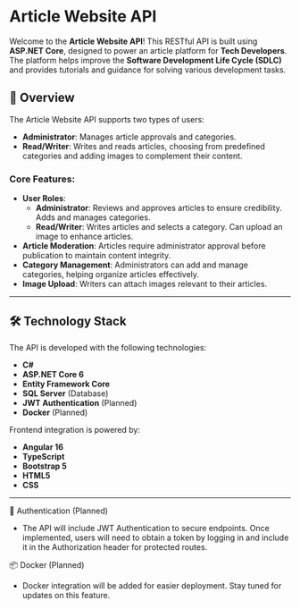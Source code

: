 # Article Website API

Welcome to the **Article Website API**! This RESTful API is built using **ASP.NET Core**, designed to power an article platform for **Tech Developers**. The platform helps improve the **Software Development Life Cycle (SDLC)** and provides tutorials and guidance for solving various development tasks.

## 📖 Overview

The Article Website API supports two types of users:  
- **Administrator**: Manages article approvals and categories.  
- **Read/Writer**: Writes and reads articles, choosing from predefined categories and adding images to complement their content.  

### Core Features:
- **User Roles**:  
  - **Administrator**: Reviews and approves articles to ensure credibility. Adds and manages categories.  
  - **Read/Writer**: Writes articles and selects a category. Can upload an image to enhance articles.  
- **Article Moderation**: Articles require administrator approval before publication to maintain content integrity.  
- **Category Management**: Administrators can add and manage categories, helping organize articles effectively.  
- **Image Upload**: Writers can attach images relevant to their articles.

---

## 🛠️ Technology Stack

The API is developed with the following technologies:
- **C#**
- **ASP.NET Core 6**
- **Entity Framework Core**
- **SQL Server** (Database)
- **JWT Authentication** (Planned)
- **Docker** (Planned)

Frontend integration is powered by:
- **Angular 16**
- **TypeScript**
- **Bootstrap 5**
- **HTML5**
- **CSS**

---


🔑 Authentication (Planned)
 - The API will include JWT Authentication to secure endpoints. Once implemented, users will need to obtain a token by logging in and include it in the Authorization header for protected routes.

📦 Docker (Planned)
- Docker integration will be added for easier deployment. Stay tuned for updates on this feature.

